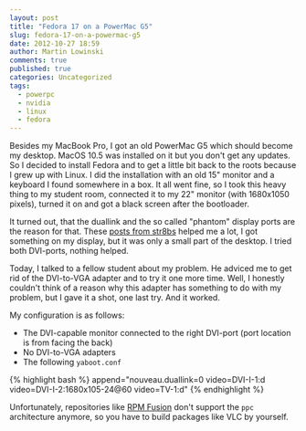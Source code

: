 ```yaml
---
layout: post
title: "Fedora 17 on a PowerMac G5"
slug: fedora-17-on-a-powermac-g5
date: 2012-10-27 18:59
author: Martin Lowinski
comments: true
published: true
categories: Uncategorized
tags: 
  - powerpc
  - nvidia
  - linux
  - fedora
---
```


Besides my MacBook Pro, I got an old PowerMac G5 which should become my desktop. MacOS 10.5 was installed on it but you don't get any updates. So I decided to install Fedora and to get a little bit back to the roots because I grew up with Linux. I did the installation with an old 15" monitor and a keyboard I found somewhere in a box. It all went fine, so I took this heavy thing to my student room, connected it to my 22" monitor (with 1680x1050 pixels), turned it on and got a black screen after the bootloader.

It turned out, that the duallink and the so called "phantom" display ports are the reason for that. These [posts from str8bs](http://www.mintppc.org/forums/viewtopic.php?f=15&t=810) helped me a lot, I got something on my display, but it was only a small part of the desktop. I tried both DVI-ports, nothing helped.

Today, I talked to a fellow student about my problem. He adviced me to get rid of the DVI-to-VGA adapter and to try it one more time. Well, I honestly couldn't think of a reason why this adapter has something to do with my problem, but I gave it a shot, one last try. And it worked.

My configuration is as follows:

- The DVI-capable monitor connected to the right DVI-port (port location is from facing the back)
- No DVI-to-VGA adapters
- The following `yaboot.conf`

{% highlight bash %}
append="nouveau.duallink=0 video=DVI-I-1:d video=DVI-I-2:1680x105-24@60 video=TV-1:d"
{% endhighlight %}

Unfortunately, repositories like [RPM Fusion](http://rpmfusion.org/) don't support the `ppc` architecture anymore, so you have to build packages like VLC by yourself.

